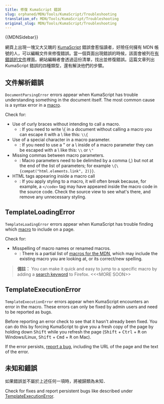 ```yaml
---
title: 修復 KumaScript 錯誤
slug: orphaned/MDN/Tools/KumaScript/Troubleshooting
translation_of: MDN/Tools/KumaScript/Troubleshooting
original_slug: MDN/Tools/KumaScript/Troubleshooting
---
```


{{MDNSidebar}}

網頁上出現一塊又大又醜的 [KumaScript](/en-US/docs/MDN/Kuma/Introduction_to_KumaScript) 錯誤會惹惱讀者，好險任何擁有 MDN 帳號的人，可以編輯文件來修復錯誤。當一個頁面出現錯誤的時候，該面會被列在[有錯誤的文件](/zh-TW/docs/with-errors)裡面。網站編輯者會透過這份清單，找出並修復錯誤。這篇文章列出 KumaScript 錯誤的四種類型，還有解決他們的步驟。

## 文件解析錯誤

`DocumentParsingError` errors appear when KumaScript has trouble understanding something in the document itself. The most common cause is a syntax error in a [macro](/en-US/docs/MDN/Contribute/Content/Macros).

Check for:

- Use of curly braces without intending to call a macro.
  - : If you need to write \\{ in a document without calling a macro you can escape it with a \ like this: `\\{`
- Use of a special character in a macro parameter.
  - : If you need to use a " or a \ inside of a macro parameter they can be escaped with a \ like this: `\\` or `\"`
- Missing commas between macro parameters.
  - : Macro parameters need to be delimited by a comma (,) but not at the end of the list of parameters; for example `\{\{compat("html.elements.link", 2)}}`.
- HTML tags appearing inside a macro call
  - : If you apply styling to a macro, it will often break because, for example, a `</code>` tag may have appeared inside the macro code in the source code. Check the source view to see what's there, and remove any unnecessary styling.

<!---->

## TemplateLoadingError

`TemplateLoadingError` errors appear when KumaScript has trouble finding which [macro](/en-US/docs/MDN/Contribute/Content/Macros) to include on a page.

Check for:

- Misspelling of macro names or renamed macros.
  - : There is a partial list of [macros for the MDN](/en-US/docs/MDN/Contribute/Content/Custom_macros), which may include the existing macro you are looking at, or its correct/new spelling.

> **備註：** You can make it quick and easy to jump to a specific macro by adding a [search keyword](http://kb.mozillazine.org/Using_keyword_searches) to Firefox. <<\<MORE SOON>>

## TemplateExecutionError

`TemplateExecutionError` errors appear when KumaScript encounters an error in the macro. These errors can only be fixed by admin users and need to be reported as bugs.

Before reporting an error check to see that it hasn't already been fixed. You can do this by forcing KumaScript to give you a fresh copy of the page by holding down <kbd>Shift</kbd> while you refresh the page (<kbd>Shift</kbd> + <kbd>Ctrl</kbd> + <kbd>R</kbd> on Windows/Linux, <kbd>Shift</kbd> + <kbd>Cmd</kbd> + <kbd>R</kbd> on Mac).

If the error persists, [report a bug](https://bugzilla.mozilla.org/enter_bug.cgi?product=Mozilla_Developer_Network&component=General#h=detail|bug), including the URL of the page and the text of the error.

## 未知和錯誤

如果錯誤並不屬於上述任何一項時，將被歸類為未知．

Check for fixes and report persistent bugs like described under [TemplateExecutionError](#TemplateExecutionError).
